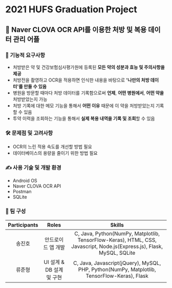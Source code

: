 # 2021 HUFS Graduation Project

## 💊 Naver CLOVA OCR API를 이용한 처방 및 복용 데이터 관리 어플

### 🎯 기능적 요구사항
- 처방받은 약 및 건강보험심사평가원에 등록된 **모든 약의 성분과 효능 및 주의사항을 제공**
- 처방전을 촬영하고 OCR을 적용하면 인식한 내용을 바탕으로 **'나만의 처방 데이터'를 만들 수 있음**
- 병원을 방문할 때마다 처방 데이터를 기록함으로써 **언제**, **어떤 병원에서**, **어떤 약을** 처방받았는지  가능
- 처방 기록에 대한 메모 기능을 통해서 **어떤 이유** 때문에 이 약을 처방받았는지 기록할 수 있음
- 투약 이력을 조회하는 기능을 통해서 **실제 복용 내역을 기록 및 조회**할 수 있음

### 🛠 문제점 및 고려사항
- OCR의 느린 적용 속도를 개선할 방법 필요
- 데이터베이스의 용량을 줄이기 위한 방법 필요

### ✍ 사용 기술 및 개발 환경
- Android OS
- Naver CLOVA OCR API
- Postman
- SQLite

### 🤝 팀 구성
| Participants | Roles | Skills |
|:------------:|:-----:|:------:|
| 송진호 | 안드로이드 앱 개발 | C, Java, Python(NumPy, Matplotlib, TensorFlow-Keras), HTML, CSS, Javascript, Node.js(Express.js), Flask, MySQL, SQLite
| 류준형 | UI 설계 & DB 설계 및 구현 | C, Java, Javascript(jQuery), MySQL, PHP, Python(NumPy, Matplotlib, TensorFlow-Keras), Flask
